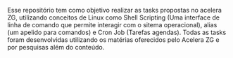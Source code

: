 Esse repositório tem como objetivo realizar as tasks propostas no acelera ZG, utilizando conceitos de Linux como Shell Scripting (Uma interface de linha de comando que permite interagir com o sitema operacional), alias (um apelido para comandos) e Cron Job (Tarefas agendas). Todas as tasks foram desenvolvidas utilizando os matérias oferecidos pelo Acelera ZG e por pesquisas além do conteúdo.
